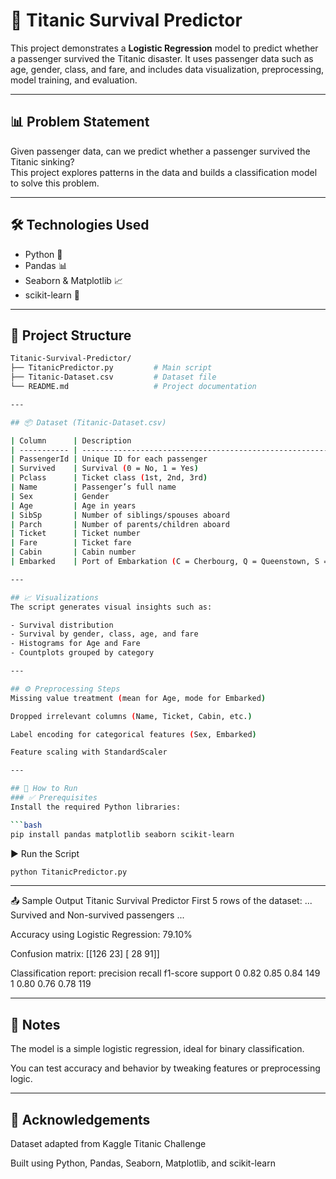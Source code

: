 # 🚢 Titanic Survival Predictor

This project demonstrates a **Logistic Regression** model to predict whether a passenger survived the Titanic disaster. It uses passenger data such as age, gender, class, and fare, and includes data visualization, preprocessing, model training, and evaluation.

---

## 📊 Problem Statement

Given passenger data, can we predict whether a passenger survived the Titanic sinking?  
This project explores patterns in the data and builds a classification model to solve this problem.

---

## 🛠️ Technologies Used

- Python 🐍  
- Pandas 📊  
- Seaborn & Matplotlib 📈  
- scikit-learn 🤖  

---

## 📁 Project Structure

```bash
Titanic-Survival-Predictor/
├── TitanicPredictor.py         # Main script
├── Titanic-Dataset.csv         # Dataset file
└── README.md                   # Project documentation

---

## 📦 Dataset (Titanic-Dataset.csv)

| Column      | Description                                                          |
| ----------- | -------------------------------------------------------------------- |
| PassengerId | Unique ID for each passenger                                         |
| Survived    | Survival (0 = No, 1 = Yes)                                           |
| Pclass      | Ticket class (1st, 2nd, 3rd)                                         |
| Name        | Passenger’s full name                                                |
| Sex         | Gender                                                               |
| Age         | Age in years                                                         |
| SibSp       | Number of siblings/spouses aboard                                    |
| Parch       | Number of parents/children aboard                                    |
| Ticket      | Ticket number                                                        |
| Fare        | Ticket fare                                                          |
| Cabin       | Cabin number                                                         |
| Embarked    | Port of Embarkation (C = Cherbourg, Q = Queenstown, S = Southampton) |

---

## 📈 Visualizations
The script generates visual insights such as:

- Survival distribution
- Survival by gender, class, age, and fare
- Histograms for Age and Fare
- Countplots grouped by category

---

## ⚙️ Preprocessing Steps
Missing value treatment (mean for Age, mode for Embarked)

Dropped irrelevant columns (Name, Ticket, Cabin, etc.)

Label encoding for categorical features (Sex, Embarked)

Feature scaling with StandardScaler

---

## 🚀 How to Run
### ✅ Prerequisites
Install the required Python libraries:

```bash
pip install pandas matplotlib seaborn scikit-learn
```

▶️ Run the Script

```bash
python TitanicPredictor.py
```
---

📤 Sample Output
Titanic Survival Predictor
First 5 rows of the dataset:
...
Survived and Non-survived passengers
...

Accuracy using Logistic Regression: 79.10%

Confusion matrix:
[[126  23]
 [ 28  91]]

Classification report:
              precision    recall  f1-score   support
         0       0.82      0.85      0.84       149
         1       0.80      0.76      0.78       119

--- 

## 📌 Notes
The model is a simple logistic regression, ideal for binary classification.

You can test accuracy and behavior by tweaking features or preprocessing logic.

---

## 🙌 Acknowledgements
Dataset adapted from Kaggle Titanic Challenge

Built using Python, Pandas, Seaborn, Matplotlib, and scikit-learn
